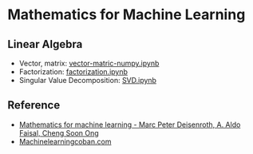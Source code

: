 # Mathematics for Machine Learning

## Linear Algebra
- Vector, matrix: [vector-matric-numpy.ipynb](https://github.com/Syun1208/mathematics-for-machine-learning/blob/master/mathematics-for-machine-learning/vector-matric-numpy.ipynb)
- Factorization: [factorization.ipynb](https://github.com/Syun1208/mathematics-for-machine-learning/blob/master/mathematics-for-machine-learning/factorization.ipynb)
- Singular Value Decomposition: [SVD.ipynb](https://github.com/Syun1208/mathematics-for-machine-learning/blob/master/mathematics-for-machine-learning/SVD.ipynb)

## Reference
- [Mathematics for machine learning - Marc Peter Deisenroth, A. Aldo Faisal, Cheng Soon Ong](https://mml-book.github.io/book/mml-book.pdf?fbclid=IwAR0NGmp2RFIeXWv0glV4NdkMhdGodfB8zXiiFuCCPGa6zr-Y9HpKwU0HeRE)
- [Machinelearningcoban.com](https://machinelearningcoban.com/)
